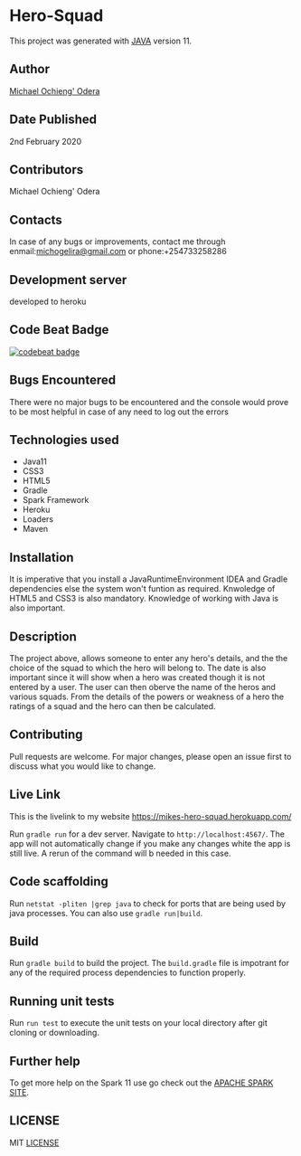 # Hero-Squad

This project was generated with [JAVA](https://www.oracle.com/technetwork/java/javase/downloads/jdk11-downloads-5066655.html) version 11.

## Author
[Michael Ochieng' Odera](https://www.github.com/MichaelOdera)

## Date Published
2nd February 2020


## Contributors
Michael Ochieng' Odera


## Contacts
In case of any bugs or improvements, contact me through enmail:michogelira@gmail.com or phone:+254733258286

## Development server
developed to heroku

## Code Beat Badge
[![codebeat badge](https://codebeat.co/badges/9d44c817-1492-4723-b562-275b966e2351)](https://codebeat.co/projects/github-com-michaelodera-hero-squad-dev)


## Bugs Encountered
There were no major bugs to be encountered and the console would prove to be most helpful in case of any need to log out the errors

## Technologies used
* Java11
* CSS3
* HTML5
* Gradle
* Spark Framework
* Heroku
* Loaders
* Maven


## Installation
It is imperative that you install a JavaRuntimeEnvironment IDEA and Gradle dependencies else the system won't funtion as required. Knwoledge 
of HTML5 and CSS3 is also mandatory. Knowledge of working with Java is also important.

## Description
The project above, allows someone to enter any hero's details, and the the choice of the squad to which the hero will belong to. The date is also important since it will show when a hero was created though it is not entered by a user. The user can then oberve the name of the heros and various squads. From the details of the powers or weakness of a hero the ratings of a squad and the hero can then be calculated.

## Contributing
Pull requests are welcome. For major changes, please open an issue first to discuss what you would like to change.



## Live Link
This is the livelink to my website https://mikes-hero-squad.herokuapp.com/

Run `gradle run` for a dev server. Navigate to `http://localhost:4567/`. The app will not automatically change if you make any changes white the app is still live. A rerun of the command will b needed in this case.

## Code scaffolding

Run `netstat -pliten |grep java` to check for ports that are being used by java processes. You can also use `gradle run|build`.

## Build

Run `gradle build` to build the project. The `build.gradle` file is impotrant for any of the required process dependencies to function properly.

## Running unit tests

Run `run test` to execute the unit tests on your local directory after git cloning or downloading.


## Further help

To get more help on the Spark 11 use go check out the [APACHE SPARK SITE](https://www.oracle.com/technetwork/java/javase/downloads/jdk11-downloads-5066655.html).

##  LICENSE
MIT [LICENSE](LICENSE)
